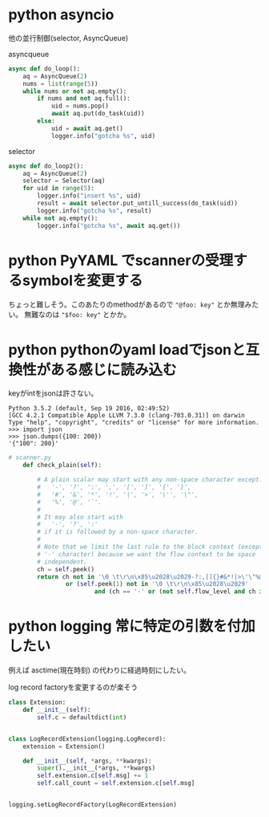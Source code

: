 # python asyncio

他の並行制御(selector, AsyncQueue)

asyncqueue

```python
async def do_loop():
    aq = AsyncQueue(2)
    nums = list(range(5))
    while nums or not aq.empty():
        if nums and not aq.full():
            uid = nums.pop()
            await aq.put(do_task(uid))
        else:
            uid = await aq.get()
            logger.info("gotcha %s", uid)
```

selector

```python
async def do_loop2():
    aq = AsyncQueue(2)
    selector = Selector(aq)
    for uid in range(5):
        logger.info("insert %s", uid)
        result = await selector.put_untill_success(do_task(uid))
        logger.info("gotcha %s", result)
    while not aq.empty():
        logger.info("gotcha %s", await aq.get())
```

# python PyYAML でscannerの受理するsymbolを変更する

ちょっと難しそう。このあたりのmethodがあるので `"@foo: key"` とか無理みたい。
無難なのは `"$foo: key"` とかか。

# python pythonのyaml loadでjsonと互換性がある感じに読み込む

keyがintをjsonは許さない。

```
Python 3.5.2 (default, Sep 19 2016, 02:49:52)
[GCC 4.2.1 Compatible Apple LLVM 7.3.0 (clang-703.0.31)] on darwin
Type "help", "copyright", "credits" or "license" for more information.
>>> import json
>>> json.dumps({100: 200})
'{"100": 200}'
```

```python
# scanner.py
    def check_plain(self):

        # A plain scalar may start with any non-space character except:
        #   '-', '?', ':', ',', '[', ']', '{', '}',
        #   '#', '&', '*', '!', '|', '>', '\'', '\"',
        #   '%', '@', '`'.
        #
        # It may also start with
        #   '-', '?', ':'
        # if it is followed by a non-space character.
        #
        # Note that we limit the last rule to the block context (except the
        # '-' character) because we want the flow context to be space
        # independent.
        ch = self.peek()
        return ch not in '\0 \t\r\n\x85\u2028\u2029-?:,[]{}#&*!|>\'\"%@`'  \
                or (self.peek(1) not in '\0 \t\r\n\x85\u2028\u2029'
                        and (ch == '-' or (not self.flow_level and ch in '?:')))
```

# python logging 常に特定の引数を付加したい

例えば asctime(現在時刻) の代わりに経過時刻にしたい。

log record factoryを変更するのが楽そう

```python
class Extension:
    def __init__(self):
        self.c = defaultdict(int)


class LogRecordExtension(logging.LogRecord):
    extension = Extension()

    def __init__(self, *args, **kwargs):
        super().__init__(*args, **kwargs)
        self.extension.c[self.msg] += 1
        self.call_count = self.extension.c[self.msg]


logging.setLogRecordFactory(LogRecordExtension)
```
